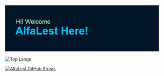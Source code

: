![Alfalest Header](header.png)

![Top Langs](https://github-readme-stats.vercel.app/api/top-langs/?username=alfalest&theme=tokyonight&hide_border=true&layout=compact)

[![AlfaLest GitHub Streak](https://github-readme-streak-stats.herokuapp.com?user=alfalest&theme=tokyonight&hide_border=true&token=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)](https://git.io/streak-stats)
